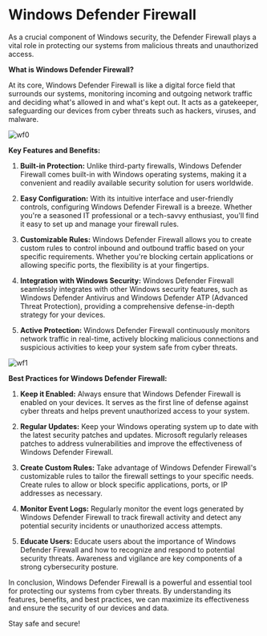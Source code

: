 # Windows Defender Firewall

As a crucial component of Windows security, the Defender Firewall plays a vital role in protecting our systems from malicious threats and unauthorized access.

**What is Windows Defender Firewall?**

At its core, Windows Defender Firewall is like a digital force field that surrounds our systems, monitoring incoming and outgoing network traffic and deciding what's allowed in and what's kept out. It acts as a gatekeeper, safeguarding our devices from cyber threats such as hackers, viruses, and malware.

![wf0](https://github.com/rasheedjimoh/wf/assets/157264080/cb962ba2-decb-4227-a568-ad4ada5c3f39)

**Key Features and Benefits:**

1. **Built-in Protection:** Unlike third-party firewalls, Windows Defender Firewall comes built-in with Windows operating systems, making it a convenient and readily available security solution for users worldwide.

2. **Easy Configuration:** With its intuitive interface and user-friendly controls, configuring Windows Defender Firewall is a breeze. Whether you're a seasoned IT professional or a tech-savvy enthusiast, you'll find it easy to set up and manage your firewall rules.

3. **Customizable Rules:** Windows Defender Firewall allows you to create custom rules to control inbound and outbound traffic based on your specific requirements. Whether you're blocking certain applications or allowing specific ports, the flexibility is at your fingertips.

4. **Integration with Windows Security:** Windows Defender Firewall seamlessly integrates with other Windows security features, such as Windows Defender Antivirus and Windows Defender ATP (Advanced Threat Protection), providing a comprehensive defense-in-depth strategy for your devices.

5. **Active Protection:** Windows Defender Firewall continuously monitors network traffic in real-time, actively blocking malicious connections and suspicious activities to keep your system safe from cyber threats.

![wf1](https://github.com/rasheedjimoh/wf/assets/157264080/e0d44df8-1335-4a38-936e-8831b777e15f)




**Best Practices for Windows Defender Firewall:**

1. **Keep it Enabled:** Always ensure that Windows Defender Firewall is enabled on your devices. It serves as the first line of defense against cyber threats and helps prevent unauthorized access to your system.

2. **Regular Updates:** Keep your Windows operating system up to date with the latest security patches and updates. Microsoft regularly releases patches to address vulnerabilities and improve the effectiveness of Windows Defender Firewall.

3. **Create Custom Rules:** Take advantage of Windows Defender Firewall's customizable rules to tailor the firewall settings to your specific needs. Create rules to allow or block specific applications, ports, or IP addresses as necessary.

4. **Monitor Event Logs:** Regularly monitor the event logs generated by Windows Defender Firewall to track firewall activity and detect any potential security incidents or unauthorized access attempts.

5. **Educate Users:** Educate users about the importance of Windows Defender Firewall and how to recognize and respond to potential security threats. Awareness and vigilance are key components of a strong cybersecurity posture.

In conclusion, Windows Defender Firewall is a powerful and essential tool for protecting our systems from cyber threats. By understanding its features, benefits, and best practices, we can maximize its effectiveness and ensure the security of our devices and data.

Stay safe and secure!
